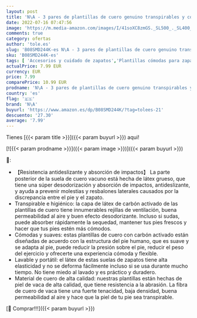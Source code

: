 ```yaml
---
layout: post
title: 'N\A - 3 pares de plantillas de cuero genuino transpirables y cómodas  plantillas de zapatos de cuero con carbón activado para evitar que los pies sudorosos para hombres  tallas 43 EUR  9 UK '
date: 2022-07-16 07:47:56
image: 'https://m.media-amazon.com/images/I/41soXC8zmGS._SL500_._SL400_.jpg'
comments: true
category: ofertas
author: 'tole.es'
slug: 'B08SMD244K-es N\A - 3 pares de plantillas de cuero genuino transpirables...'
sku: 'B08SMD244K-es'
tags: [ 'Accesorios y cuidado de zapatos','Plantillas cómodas para zapatos','Plantillas para zapatos','Zapatos y complementos','n\a','zapatos','🇪🇸', ]
actualPrice: 7.99 EUR
currency: EUR
price: 7.99
comparePrice: 10.99 EUR
prodname: 'N\A - 3 pares de plantillas de cuero genuino transpirables y cómodas  plantillas de zapatos de cuero con carbón activado para evitar que los pies sudorosos para hombres  tallas 43 EUR  9 UK '
country: 'es'
flag: '🇪🇸'
brand: 'N\A'
buyurl: 'https://www.amazon.es/dp/B08SMD244K/?tag=tolees-21'
descuento: '27.30'
average: '7.99'
---
```


Tienes [{{< param title >}}]({{< param buyurl >}}) aqui!

[![{{< param prodname >}}]({{< param image >}})]({{< param buyurl >}})

🔎:

- 【Resistencia antideslizante y absorción de impactos】 La parte posterior de la suela de cuero vacuno está hecha de látex grueso, que tiene una súper desodorización y absorción de impactos, antideslizante, y ayuda a prevenir molestias y resbalones laterales causados por la discrepancia entre el pie y el zapato.
- Transpirable e higiénico: la capa de látex de carbón activado de las plantillas de cuero tiene innumerables rejillas de ventilación, buena permeabilidad al aire y buen efecto desodorizante. Incluso si sudas, puede absorber rápidamente la sequedad, mantener tus pies frescos y hacer que tus pies estén más cómodos.
- Cómodas y suaves: estas plantillas de cuero con carbón activado están diseñadas de acuerdo con la estructura del pie humano, que es suave y se adapta al pie, puede reducir la presión sobre el pie, reducir el peso del ejercicio y ofrecerte una experiencia cómoda y flexible.
- Lavable y portátil: el látex de estas suelas de zapatos tiene alta elasticidad y no se deforma fácilmente incluso si se usa durante mucho tiempo. No tiene miedo al lavado y es práctico y duradero.
- Material de cuero de alta calidad: nuestras plantillas están hechas de piel de vaca de alta calidad, que tiene resistencia a la abrasión. La fibra de cuero de vaca tiene una fuerte tenacidad, baja densidad, buena permeabilidad al aire y hace que la piel de tu pie sea transpirable.

[🛒 Comprar!!!]({{< param buyurl >}})
